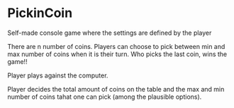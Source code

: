 # PickinCoin

Self-made console game where the settings are defined by the player 

There are n number of coins. Players can choose to pick between min and max number of coins when it is their turn. Who picks the last coin, wins the game!!

Player plays against the computer. 

Player decides the total amount of coins on the table and the max and min number of coins tahat one can pick (among the plausible options). 
